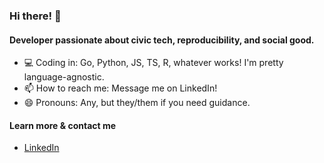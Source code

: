 ### Hi there! 👋

#### Developer passionate about civic tech, reproducibility, and social good.

- :computer: Coding in: Go, Python, JS, TS, R, whatever works! I'm pretty language-agnostic.
- 📫 How to reach me: Message me on LinkedIn!
- 😄 Pronouns: Any, but they/them if you need guidance.

#### Learn more & contact me
- [LinkedIn](https://www.linkedin.com/in/elizabeth-nelson-58937011a)
